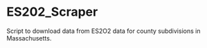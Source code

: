 # ES202_Scraper
 Script to download data from ES2O2 data for county subdivisions in Massachusetts. 
